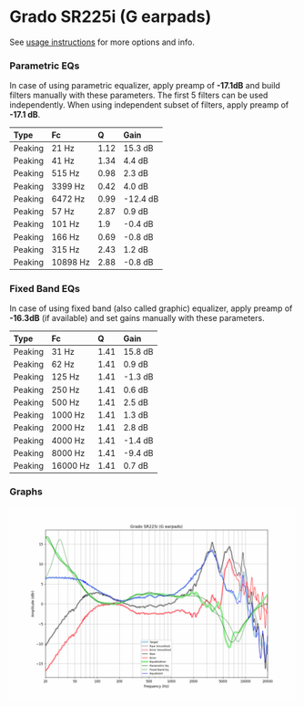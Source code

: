 # Grado SR225i (G earpads)
See [usage instructions](https://github.com/jaakkopasanen/AutoEq#usage) for more options and info.

### Parametric EQs
In case of using parametric equalizer, apply preamp of **-17.1dB** and build filters manually
with these parameters. The first 5 filters can be used independently.
When using independent subset of filters, apply preamp of **-17.1 dB**.

| Type    | Fc       |    Q | Gain     |
|:--------|:---------|:-----|:---------|
| Peaking | 21 Hz    | 1.12 | 15.3 dB  |
| Peaking | 41 Hz    | 1.34 | 4.4 dB   |
| Peaking | 515 Hz   | 0.98 | 2.3 dB   |
| Peaking | 3399 Hz  | 0.42 | 4.0 dB   |
| Peaking | 6472 Hz  | 0.99 | -12.4 dB |
| Peaking | 57 Hz    | 2.87 | 0.9 dB   |
| Peaking | 101 Hz   | 1.9  | -0.4 dB  |
| Peaking | 166 Hz   | 0.69 | -0.8 dB  |
| Peaking | 315 Hz   | 2.43 | 1.2 dB   |
| Peaking | 10898 Hz | 2.88 | -0.8 dB  |

### Fixed Band EQs
In case of using fixed band (also called graphic) equalizer, apply preamp of **-16.3dB**
(if available) and set gains manually with these parameters.

| Type    | Fc       |    Q | Gain    |
|:--------|:---------|:-----|:--------|
| Peaking | 31 Hz    | 1.41 | 15.8 dB |
| Peaking | 62 Hz    | 1.41 | 0.9 dB  |
| Peaking | 125 Hz   | 1.41 | -1.3 dB |
| Peaking | 250 Hz   | 1.41 | 0.6 dB  |
| Peaking | 500 Hz   | 1.41 | 2.5 dB  |
| Peaking | 1000 Hz  | 1.41 | 1.3 dB  |
| Peaking | 2000 Hz  | 1.41 | 2.8 dB  |
| Peaking | 4000 Hz  | 1.41 | -1.4 dB |
| Peaking | 8000 Hz  | 1.41 | -9.4 dB |
| Peaking | 16000 Hz | 1.41 | 0.7 dB  |

### Graphs
![](./Grado%20SR225i%20(G%20earpads).png)